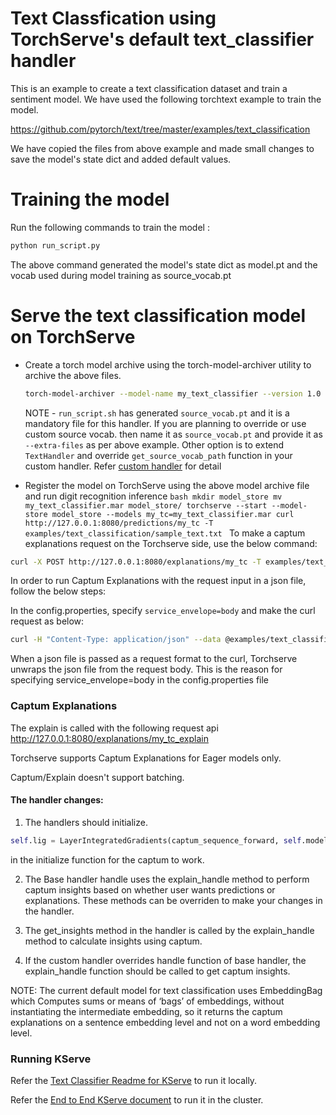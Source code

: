 # Text Classfication using TorchServe's default text_classifier handler

This is an example to create a text classification dataset and train a sentiment model. We have used the following torchtext example to train the model.

https://github.com/pytorch/text/tree/master/examples/text_classification

We have copied the files from above example and made small changes to save the model's state dict and added default values.

# Training the model

Run the following commands to train the model :

```bash
python run_script.py
```

The above command generated the model's state dict as model.pt and the vocab used during model training as source_vocab.pt

# Serve the text classification model on TorchServe

- Create a torch model archive using the torch-model-archiver utility to archive the above files.

  ```bash
  torch-model-archiver --model-name my_text_classifier --version 1.0 --model-file model.py --serialized-file model.pt  --handler text_classifier --extra-files "index_to_name.json,source_vocab.pt"
  ```

  NOTE - `run_script.sh` has generated `source_vocab.pt` and it is a mandatory file for this handler.
  If you are planning to override or use custom source vocab. then name it as `source_vocab.pt` and provide it as `--extra-files` as per above example.
  Other option is to extend `TextHandler` and override `get_source_vocab_path` function in your custom handler. Refer [custom handler](../../docs/custom_service.md) for detail

- Register the model on TorchServe using the above model archive file and run digit recognition inference
  `bash mkdir model_store mv my_text_classifier.mar model_store/ torchserve --start --model-store model_store --models my_tc=my_text_classifier.mar curl http://127.0.0.1:8080/predictions/my_tc -T examples/text_classification/sample_text.txt `
  To make a captum explanations request on the Torchserve side, use the below command:

```bash
curl -X POST http://127.0.0.1:8080/explanations/my_tc -T examples/text_classification/sample_text.txt
```

In order to run Captum Explanations with the request input in a json file, follow the below steps:

In the config.properties, specify `service_envelope=body` and make the curl request as below:

```bash
curl -H "Content-Type: application/json" --data @examples/text_classification/text_classifier_ts.json http://127.0.0.1:8080/explanations/my_tc_explain
```

When a json file is passed as a request format to the curl, Torchserve unwraps the json file from the request body. This is the reason for specifying service_envelope=body in the config.properties file

### Captum Explanations

The explain is called with the following request api http://127.0.0.1:8080/explanations/my_tc_explain

Torchserve supports Captum Explanations for Eager models only.

Captum/Explain doesn't support batching.

#### The handler changes:

1. The handlers should initialize.

```python
self.lig = LayerIntegratedGradients(captum_sequence_forward, self.model.bert.embeddings)
```

in the initialize function for the captum to work.

2. The Base handler handle uses the explain_handle method to perform captum insights based on whether user wants predictions or explanations. These methods can be overriden to make your changes in the handler.

3. The get_insights method in the handler is called by the explain_handle method to calculate insights using captum.

4. If the custom handler overrides handle function of base handler, the explain_handle function should be called to get captum insights.

NOTE:
The current default model for text classification uses EmbeddingBag which Computes sums or means of ‘bags’ of embeddings, without instantiating the intermediate embedding, so it returns the captum explanations on a sentence embedding level and not on a word embedding level.

### Running KServe

Refer the [Text Classifier Readme for KServe](https://github.com/pytorch/serve/blob/master/kubernetes/kserve/text_classifier_readme.md) to run it locally.

Refer the [End to End KServe document](https://github.com/pytorch/serve/blob/master/kubernetes/kserve/README.md) to run it in the cluster.

